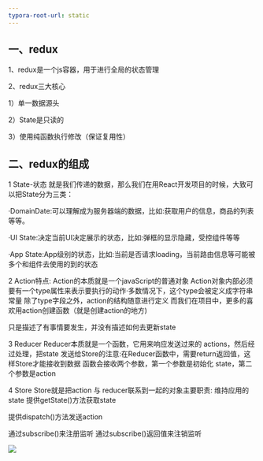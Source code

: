 ```yaml
---
typora-root-url: static
---
```


## 一、redux

1、redux是一个js容器，用于进行全局的状态管理

2、redux三大核心

1）单一数据源头

2）State是只读的

3）使用纯函数执行修改（保证复用性）

## 二、redux的组成

1 State-状态
就是我们传递的数据，那么我们在用React开发项目的时候，大致可以把State分为三类：

·DomainDate:可以理解成为服务器端的数据，比如:获取用户的信息，商品的列表等等。

·UI State:决定当前UI决定展示的状态，比如:弹框的显示隐藏，受控组件等等

·App State:App级别的状态，比如:当前是否请求loading，当前路由信息等可能被多个和组件去使用的到的状态

2 Action特点:
Action的本质就是一个javaScript的普通对象
Action对象内部必须要有一个type属性来表示要执行的动作·多数情况下，这个type会被定义成字符串常量
除了type字段之外，action的结构随意进行定义
而我们在项目中，更多的喜欢用action创建函数（就是创建action的地方)

只是描述了有事情要发生，并没有描述如何去更新state

3 Reducer
Reducer本质就是一个函数，它用来响应发送过来的 actions，然后经过处理，把state 发送给Store的注意:在Reducer函数中，需要return返回值，这样Store才能接收到数据
函数会接收两个参数，第一个参数是初始化 state，第二个参数是action

4 Store
Store就是把action 与 reducer联系到一起的对象主要职责:
维持应用的state
提供getState()方法获取state

提供dispatch()方法发送action

通过subscribe()来注册监听
通过subscribe()返回值来注销监听

![](/../redux.assets/redux1.png)









































